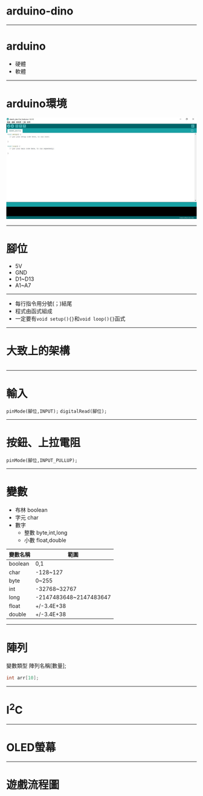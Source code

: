# arduino-dino

---

# arduino

+ 硬體
+ 軟體

---

# arduino環境

![](img/arduino.jpg)

---

# 腳位

+ 5V
+ GND
+ D1~D13
+ A1~A7

---

+ 每行指令用分號(；)結尾
+ 程式由函式組成
+ 一定要有`void setup(){}`和`void loop(){}`函式

---

# 大致上的架構

```c++

```

---

# 輸入

`pinMode(腳位,INPUT);`
`digitalRead(腳位);`

---

# 按鈕、上拉電阻

`pinMode(腳位,INPUT_PULLUP);`

---

# 變數

+ 布林 boolean
+ 字元 char
+ 數字 
  + 整數 byte,int,long
  + 小數 float,double

|變數名稱|範圍                  |
|-------|----------------------|
|boolean|0,1                   |
|char   |-128~127              |
|byte   |0~255                 |
|int    |-32768~32767          |
|long   |-2147483648~2147483647|
|float  |+/-3.4E+38            |
|double |+/-3.4E+38            |

---


# 陣列

變數類型 陣列名稱[數量];

```c
int arr[10];
```

---

# I<sup>2</sup>C

---

# OLED螢幕

---

# 遊戲流程圖

